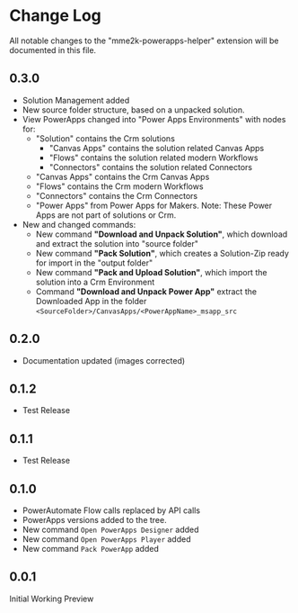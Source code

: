 # Change Log

All notable changes to the "mme2k-powerapps-helper" extension will be documented in this file.

## 0.3.0

* Solution Management added
* New source folder structure, based on a unpacked solution.
* View PowerApps changed into "Power Apps Environments" with nodes for:
  * "Solution" contains the Crm solutions
    * "Canvas Apps" contains the solution related Canvas Apps
    * "Flows" contains the solution related modern Workflows
    * "Connectors" contains the solution related Connectors
  * "Canvas Apps" contains the Crm Canvas Apps
  * "Flows" contains the Crm modern Workflows
  * "Connectors" contains the Crm Connectors
  * "Power Apps" from Power Apps for Makers. Note: These Power Apps are not part of solutions or Crm.
* New and changed commands:
  * New command **"Download and Unpack Solution"**, which download and extract the solution into "source folder"
  * New command **"Pack Solution"**, which creates a Solution-Zip ready for import in the "output folder"
  * New command **"Pack and Upload Solution"**, which import the solution into a Crm Environment
  * Command **"Download and Unpack Power App"** extract the Downloaded App in the folder `<SourceFolder>/CanvasApps/<PowerAppName>_msapp_src`

## 0.2.0

* Documentation updated (images corrected)

## 0.1.2

* Test Release

## 0.1.1

* Test Release

## 0.1.0

* PowerAutomate Flow calls replaced by API calls
* PowerApps versions added to the tree.
* New command `Open PowerApps Designer` added
* New command `Open PowerApps Player` added
* New command `Pack PowerApp` added

## 0.0.1

Initial Working Preview